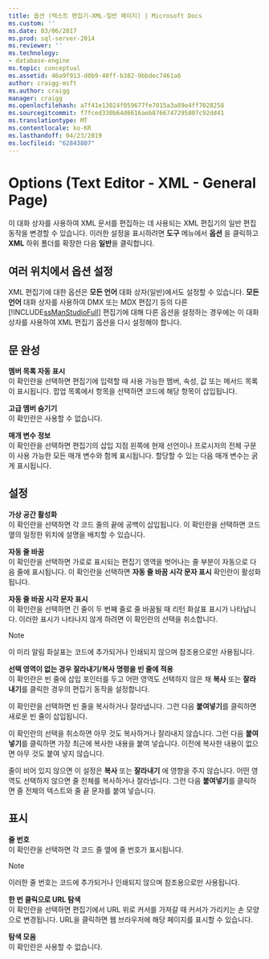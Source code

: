 ```yaml
---
title: 옵션 (텍스트 편집기-XML-일반 페이지) | Microsoft Docs
ms.custom: ''
ms.date: 03/06/2017
ms.prod: sql-server-2014
ms.reviewer: ''
ms.technology:
- database-engine
ms.topic: conceptual
ms.assetid: 46a9f913-d0b9-40ff-b382-9bbdec7461a6
author: craigg-msft
ms.author: craigg
manager: craigg
ms.openlocfilehash: a7f41e13024f059677fe7015a3a89e4ff7028258
ms.sourcegitcommit: f7fced330b64d6616aeb8766747295807c92dd41
ms.translationtype: MT
ms.contentlocale: ko-KR
ms.lasthandoff: 04/23/2019
ms.locfileid: "62843807"
---
```

# <a name="options-text-editor---xml---general-page"></a>Options (Text Editor - XML - General Page)
  이 대화 상자를 사용하여 XML 문서를 편집하는 데 사용되는 XML 편집기의 일반 편집 동작을 변경할 수 있습니다. 이러한 설정을 표시하려면 **도구** 메뉴에서 **옵션** 을 클릭하고 **XML** 하위 폴더를 확장한 다음 **일반**을 클릭합니다.  
  
## <a name="setting-options-in-multiple-locations"></a>여러 위치에서 옵션 설정  
 XML 편집기에 대한 옵션은 **모든 언어** 대화 상자(일반)에서도 설정할 수 있습니다. **모든 언어** 대화 상자를 사용하여 DMX 또는 MDX 편집기 등의 다른 [!INCLUDE[ssManStudioFull](../includes/ssmanstudiofull-md.md)] 편집기에 대해 다른 옵션을 설정하는 경우에는 이 대화 상자를 사용하여 XML 편집기 옵션을 다시 설정해야 합니다.  
  
## <a name="statement-completion"></a>문 완성  
 **멤버 목록 자동 표시**  
 이 확인란을 선택하면 편집기에 입력할 때 사용 가능한 멤버, 속성, 값 또는 메서드 목록이 표시됩니다. 팝업 목록에서 항목을 선택하면 코드에 해당 항목이 삽입됩니다.  
  
 **고급 멤버 숨기기**  
 이 확인란은 사용할 수 없습니다.  
  
 **매개 변수 정보**  
 이 확인란을 선택하면 편집기의 삽입 지점 왼쪽에 현재 선언이나 프로시저의 전체 구문이 사용 가능한 모든 매개 변수와 함께 표시됩니다. 할당할 수 있는 다음 매개 변수는 굵게 표시됩니다.  
  
## <a name="settings"></a>설정  
 **가상 공간 활성화**  
 이 확인란을 선택하면 각 코드 줄의 끝에 공백이 삽입됩니다. 이 확인란을 선택하면 코드 옆의 일정한 위치에 설명을 배치할 수 있습니다.  
  
 **자동 줄 바꿈**  
 이 확인란을 선택하면 가로로 표시되는 편집기 영역을 벗어나는 줄 부분이 자동으로 다음 줄에 표시됩니다. 이 확인란을 선택하면 **자동 줄 바꿈 시각 문자 표시** 확인란이 활성화됩니다.  
  
 **자동 줄 바꿈 시각 문자 표시**  
 이 확인란을 선택하면 긴 줄이 두 번째 줄로 줄 바꿈될 때 리턴 화살표 표시가 나타납니다. 이러한 표시가 나타나지 않게 하려면 이 확인란의 선택을 취소합니다.  
  
> [!NOTE]  
>  이 미리 알림 화살표는 코드에 추가되거나 인쇄되지 않으며 참조용으로만 사용됩니다.  
  
 **선택 영역이 없는 경우 잘라내기/복사 명령을 빈 줄에 적용**  
 이 확인란은 빈 줄에 삽입 포인터를 두고 어떤 영역도 선택하지 않은 채 **복사** 또는 **잘라내기**를 클릭한 경우의 편집기 동작을 설정합니다.  
  
 이 확인란을 선택하면 빈 줄을 복사하거나 잘라냅니다. 그런 다음 **붙여넣기**를 클릭하면 새로운 빈 줄이 삽입됩니다.  
  
 이 확인란의 선택을 취소하면 아무 것도 복사하거나 잘라내지 않습니다. 그런 다음 **붙여넣기**를 클릭하면 가장 최근에 복사한 내용을 붙여 넣습니다. 이전에 복사한 내용이 없으면 아무 것도 붙여 넣지 않습니다.  
  
 줄이 비어 있지 않으면 이 설정은 **복사** 또는 **잘라내기** 에 영향을 주지 않습니다. 어떤 영역도 선택하지 않으면 줄 전체를 복사하거나 잘라냅니다. 그런 다음 **붙여넣기**를 클릭하면 줄 전체의 텍스트와 줄 끝 문자를 붙여 넣습니다.  
  
## <a name="display"></a>표시  
 **줄 번호**  
 이 확인란을 선택하면 각 코드 줄 옆에 줄 번호가 표시됩니다.  
  
> [!NOTE]  
>  이러한 줄 번호는 코드에 추가되거나 인쇄되지 않으며 참조용으로만 사용됩니다.  
  
 **한 번 클릭으로 URL 탐색**  
 이 확인란을 선택하면 편집기에서 URL 위로 커서를 가져갈 때 커서가 가리키는 손 모양으로 변경됩니다. URL을 클릭하면 웹 브라우저에 해당 페이지를 표시할 수 있습니다.  
  
 **탐색 모음**  
 이 확인란은 사용할 수 없습니다.  
  
  
